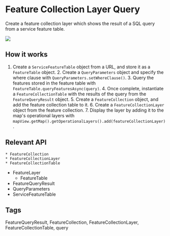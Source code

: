 # Feature Collection Layer Query

Create a feature collection layer which shows the result of a SQL query from a service feature table.

![]("FeatureCollectionLayerQuery.png)

## How it works


  1. Create a `ServiceFeatureTable` object from a URL, and store it as a `FeatureTable` object.
	2. Create a `QueryParameters` object and specify the where clause with `QueryParameters.setWhereClause()`.
	3. Query the features stored in the feature table with `FeatureTable.queryFeaturesAsync(query)`.
	4. Once complete, instantiate a `FeatureCollectionTable` with the results of the query from the `FeatureQueryResult` object.
	5. Create a `FeatureCollection` object, and add the feature collection table to it.
	6. Create a `FeatureCollectionLayer` object from the feature collection.
	7. Display the layer by adding it to the map's operational layers with `mapView.getMap().getOperationalLayers().add(featureCollectionLayer)`.


## Relevant API


	* FeatureCollection
	* FeatureCollectionLayer
	* FeatureCollectionTable
  * FeatureLayer
	* FeatureTable
  * FeatureQueryResult
  * QueryParameters
  * ServiceFeatureTable


## Tags
FeatureQueryResult, FeatureCollection, FeatureCollectionLayer, FeatureCollectionTable, query
